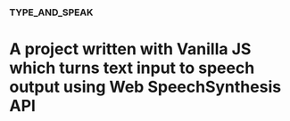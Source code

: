 ### TYPE_AND_SPEAK
# A project written with Vanilla JS which turns text input to speech output using Web SpeechSynthesis API
